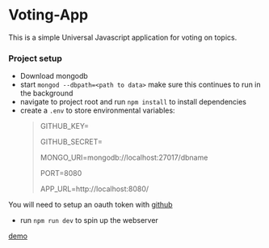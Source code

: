 # Voting-App

This is a simple Universal Javascript application for voting on topics.

### Project setup

* Download mongodb
* start `mongod --dbpath=<path to data>`  make sure this continues to run in the background
* navigate to project root and run `npm install` to install dependencies
* create a `.env` to store environmental variables:
    > GITHUB_KEY=
    >
    > GITHUB_SECRET=
    >
    > MONGO_URI=mongodb://localhost:27017/dbname
    >
    > PORT=8080
    >
    > APP_URL=http://localhost:8080/

You will need to setup an oauth token with [github](https://developer.github.com/apps/building-oauth-apps/authorizing-oauth-apps/)

* run `npm run dev` to spin up the webserver

 [demo](https://voting-app-df.herokuapp.com/)
